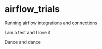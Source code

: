 # airflow_trials
Running airflow integrations and connections

I am a test and I love it


Dance and dance
